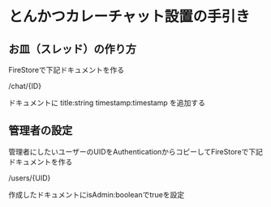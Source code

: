 # とんかつカレーチャット設置の手引き

## お皿（スレッド）の作り方
FireStoreで下記ドキュメントを作る

/chat/{ID}

ドキュメントに
title:string
timestamp:timestamp
を追加する

## 管理者の設定
管理者にしたいユーザーのUIDをAuthenticationからコピーしてFireStoreで下記ドキュメントを作る

/users/{UID}

作成したドキュメントにisAdmin:booleanでtrueを設定